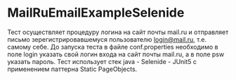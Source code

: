 # MailRuEmailExampleSelenide
Тест осуществляет процедуру логина на сайт почты mail.ru и отправляет письмо зерегистрировавшемуся пользователю login@mail.ru, т.е. самому себе. До запуска теста в файле conf.properties необходимо в поле login указать свой логин входа на сайт почты mail.ru, а в поле psw указать пароль. Тест использует стек java - Selenide - JUnit5 с применением паттерна Static PageObjects.
